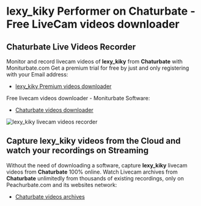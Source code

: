 # lexy_kiky Performer on Chaturbate - Free LiveCam videos downloader

## Chaturbate Live Videos Recorder

Monitor and record livecam videos of **lexy_kiky** from **Chaturbate** with Moniturbate.com
Get a premium trial for free by just and only registering with your Email address:
* [lexy_kiky Premium videos downloader](https://moniturbate.com/request-demo-licence-key.html)

Free livecam videos downloader - Moniturbate Software:
* [Chaturbate videos downloader](https://moniturbate.com/moniturbate-download-software.html)

![lexy_kiky livecam videos recorder](https://peachurnet.com/templates/moniturbate-software.png)


## Capture lexy_kiky videos from the Cloud and watch your recordings on Streaming

Without the need of downloading a software, capture **lexy_kiky** livecam videos from **Chaturbate** 100% online.
Watch Livecam archives from **Chaturbate** unlimitedly from thousands of existing recordings, only on Peachurbate.com and its websites network:
* [Chaturbate videos archives](https://peachurnet.com/)